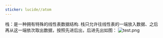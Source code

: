 ```yaml
---
sticker: lucide//atom
---
```


栈：是一种拥有特殊的线性表数据结构.
	栈只允许往线性表的一端放入数据、之后再从这一端依次取出数据，按照先进后出，后进先出如图：
	![test.png](https://cdn.jsdelivr.net/gh/bgvioletsky/ImgBlog/Typora/202405031317893.png)


